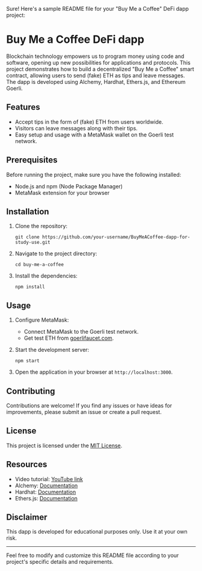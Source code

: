 Sure! Here's a sample README file for your "Buy Me a Coffee" DeFi dapp project:

# Buy Me a Coffee DeFi dapp

Blockchain technology empowers us to program money using code and software, opening up new possibilities for applications and protocols. This project demonstrates how to build a decentralized "Buy Me a Coffee" smart contract, allowing users to send (fake) ETH as tips and leave messages. The dapp is developed using Alchemy, Hardhat, Ethers.js, and Ethereum Goerli.

## Features

- Accept tips in the form of (fake) ETH from users worldwide.
- Visitors can leave messages along with their tips.
- Easy setup and usage with a MetaMask wallet on the Goerli test network.

## Prerequisites

Before running the project, make sure you have the following installed:

- Node.js and npm (Node Package Manager)
- MetaMask extension for your browser

## Installation

1. Clone the repository:
   ```
   git clone https://github.com/your-username/BuyMeACoffee-dapp-for-study-use.git
   ```
   
2. Navigate to the project directory:
   ```
   cd buy-me-a-coffee
   ```
   
3. Install the dependencies:
   ```
   npm install
   ```

## Usage

1. Configure MetaMask:
   - Connect MetaMask to the Goerli test network.
   - Get test ETH from [goerlifaucet.com](https://goerlifaucet.com).
   
2. Start the development server:
   ```
   npm start
   ```

3. Open the application in your browser at `http://localhost:3000`.

## Contributing

Contributions are welcome! If you find any issues or have ideas for improvements, please submit an issue or create a pull request.

## License

This project is licensed under the [MIT License](LICENSE).

## Resources

- Video tutorial: [YouTube link](https://www.youtube.com/watch?v=your-video-id)
- Alchemy: [Documentation](https://docs.alchemy.com)
- Hardhat: [Documentation](https://hardhat.org)
- Ethers.js: [Documentation](https://docs.ethers.io)

## Disclaimer

This dapp is developed for educational purposes only. Use it at your own risk.

---

Feel free to modify and customize this README file according to your project's specific details and requirements.
